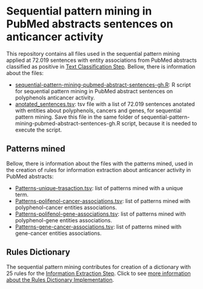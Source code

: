 <h1> Sequential pattern mining in PubMed abstracts sentences on anticancer activity</h1>
<p> This repository contains all files used in the sequential pattern mining applied at 72.019 sentences with entity associations from PubMed abstracts classified as positive in <a href='https://github.com/ramongsilva/Text-classification-of-pubmed-abstracts-on-polyphenols-anticancer-activity'> Text Classification Step</a>.  Bellow, there is information about the files:</p>
<ul>
  <li><a href='https://github.com/ramongsilva/sequential-pattern-mining-in-pubmed-abstracts-sentences/blob/main/sequential-pattern-mining-pubmed-abstract-sentences-gh.R'>sequential-pattern-mining-pubmed-abstract-sentences-gh.R</a>: R script for sequential pattern mining in PubMed abstract sentences on polyphenols anticancer activity.</li>
  <li><a href='https://github.com/ramongsilva/sequential-pattern-mining-in-pubmed-abstracts-sentences/blob/main/anotated_sentences.tsv'>anotated_sentences.tsv</a>: tsv file with a list of 72.019 sentences anotated with entities about polyphenols, cancers and genes, for sequential pattern mining. Save this file in the same folder of sequential-pattern-mining-pubmed-abstract-sentences-gh.R script, because it is needed to execute the script.</li>
  
</ul>
<h2>Patterns mined</h2>
<p> Bellow, there is information about the files with the patterns mined, used in the creation of rules for information extraction about anticancer activity in PubMed abstracts:</p>
<ul>
  <li><a href='https://github.com/ramongsilva/sequential-pattern-mining-in-pubmed-abstracts-sentences/blob/main/Patterns-unique-trasaction.tsv'>Patterns-unique-trasaction.tsv</a>: list of patterns mined with a unique term.</li>
  <li><a href='https://github.com/ramongsilva/sequential-pattern-mining-in-pubmed-abstracts-sentences/blob/main/Patterns-polifenol-cancer-associations.tsv'>Patterns-polifenol-cancer-associations.tsv</a>: list of patterns mined with polyphenol-cancer entities associations.</li>
 <li><a href='https://github.com/ramongsilva/sequential-pattern-mining-in-pubmed-abstracts-sentences/blob/main/Patterns-polifenol-gene-associations.tsv'>Patterns-polifenol-gene-associations.tsv</a>: list of patterns mined with polyphenol-gene entities associations.</li>
 <li><a href='https://github.com/ramongsilva/sequential-pattern-mining-in-pubmed-abstracts-sentences/blob/main/Patterns-gene-cancer-associations.tsv'>Patterns-gene-cancer-associations.tsv</a>: list of patterns mined with gene-cancer entities associations.</li>  
</ul>

<h2>Rules Dictionary</h2>
<p>The sequential pattern mining contributes for creation of a dictionary with 25 rules for the <a href='https://github.com/ramongsilva/Information-extraction-from-pubmed-abstracts-sentences-on-polyphenols-anticancer-activity'>Information Extraction Step</a>. Click to see <a href='https://drive.google.com/file/d/1DotCACylU7GueHaPJkstwriWsJElFyI3/view' target='_blank'>more information about the Rules Dictionary Implementation</a>.</p>
